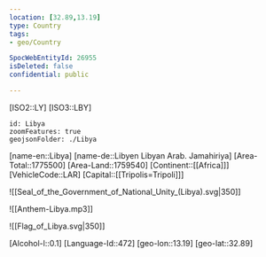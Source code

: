 ```yaml
---
location: [32.89,13.19]
type: Country
tags:
- geo/Country

SpocWebEntityId: 26955
isDeleted: false
confidential: public

---
```

[ISO2::LY]
[ISO3::LBY]
```leaflet
id: Libya
zoomFeatures: true
geojsonFolder: ./Libya
```

[name-en::Libya]
[name-de::Libyen Libyan Arab. Jamahiriya]
[Area-Total::1775500]
[Area-Land::1759540]
[Continent::[[Africa]]]
[VehicleCode::LAR]
[Capital::[[Tripolis=Tripoli]]]

![[Seal_of_the_Government_of_National_Unity_(Libya).svg|350]]

![[Anthem-Libya.mp3]]

![[Flag_of_Libya.svg|350]]

[Alcohol-l::0.1]
[Language-Id::472]
[geo-lon::13.19]
[geo-lat::32.89]

